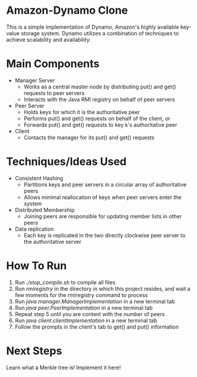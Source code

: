 # Amazon-Dynamo Clone
This is a simple implementation of Dynamo, Amazon's highly available key-value storage system. Dynamo utilizes a combination of techniques to achieve scalability and availability.

# Main Components
+ Manager Server
  - Works as a central master node by distributing put() and get() requests to peer servers
  - Interacts with the Java RMI registry on behalf of peer servers
+ Peer Server
  - Holds keys for which it is the authoritative peer
  - Performs put() and get() requests on behalf of the client, or
  - Forwards put() and get() requests to key k's authoritative peer
+ Client 
  - Contacts the manager for its put() and get() requests
  
# Techniques/Ideas Used
+ Consistent Hashing
  - Partitions keys and peer servers in a circular array of authoritative peers
  - Allows minimal reallocation of keys when peer servers enter the system
+ Distributed Membership
  - Joining peers are responsible for updating member lists in other peers
+ Data replication
  - Each key is replicated in the two directly clockwise peer server to the authoritative server

# How To Run
1. Run *./stop_compile.sh* to compile all files
2. Run *rmiregistry* in the directory in which this project resides, 
and wait a few moments for the rmiregistry command to process
4. Run *java manager.ManagerImplementation* in a new terminal tab
5. Run *java peer.PeerImplementation* in a new terminal tab
6. Repeat step 5 until you are content with the number of peers
7. Run *java client.clientImplementation* in a new terminal tab
8. Follow the prompts in the client's tab to get() and put() information

# Next Steps
Learn what a Merkle tree is! Implement it here!

